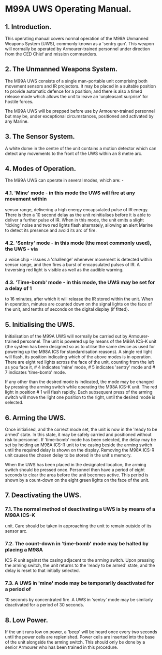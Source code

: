 # M99A UWS Operating Manual.

## 1. Introduction.

This operating manual covers normal operation of the M99A Unmanned Weapons 
System (UWS), commonly known as a 'sentry gun'. This weapon will normally 
be operated by Armourer-trained personnel under direction from the CED 
Chief and mission commanders.

## 2. The Unmanned Weapons System.

The M99A UWS consists of a single man-portable unit comprising both 
movement sensors and IR projectors. It may be placed in a suitable 
position to provide automatic defence for a position; and there is also a 
timed release mode which allows the unit to leave an 'unpleasant surprise' 
for hostile forces.

The M99A UWS will be prepped before use by Armourer-trained personnel but 
may be, under exceptional circumstances, positioned and activated by any 
Marine.

## 3. The Sensor System.

A white dome in the centre of the unit contains a motion detector which 
can detect any movements to the front of the UWS within an 8 metre arc.

## 4. Modes of Operation.

The M99A UWS can operate in several modes, which are: -

### 4.1. 'Mine' mode - in this mode the UWS will fire at any movement within 
sensor range, delivering a high energy encapsulated pulse of IR energy. 
There is then a 10 second delay as the unit reinitialises before it is 
able to deliver a further pulse of IR. When in this mode, the unit emits a 
slight 'ticking' noise and two red lights flash alternately, allowing an 
alert Marine to detect its presence and avoid its arc of fire.

### 4.2. 'Sentry' mode - in this mode (the most commonly used), the UWS - via 
a voice chip - issues a 'challenge' whenever movement is detected within 
sensor range, and then fires a burst of encapsulated pulses of IR. A 
traversing red light is visible as well as the audible warning.

### 4.3. 'Time-bomb' mode - in this mode, the UWS may be set for a delay of 1 
to 16 minutes, after which it will release the IR stored within the unit. 
When in operation, minutes are counted down on the signal lights on the 
face of the unit, and tenths of seconds on the digital display (if 
fitted).

## 5. Initialising the UWS.

Initialisation of the M99A UWS will normally be carried out by 
Armourer-trained personnel. The unit is powered up by means of the M98A 
ICS-K unit (the system has been designed so as to utilise the same device 
as used for powering up the M98A ICS for standardisation reasons). A 
single red light will flash, its position indicating which of the above 
modes is in operation. There are eight red lights across the face of the 
unit, counting from the left as you face it, # 4 indicates 'mine' mode, # 
5 indicates 'sentry' mode and # 7 indicates 'time-bomb' mode.

If any other than the desired mode is indicated, the mode may be changed 
by pressing the arming switch while operating the M98A ICS-K unit. The red 
light in position # 1 will flash rapidly. Each subsequent press of the 
arming switch will move the light one position to the right, until the 
desired mode is selected.

## 6. Arming the UWS.

Once initialised, and the correct mode set, the unit is now in the 'ready 
to be armed' state. In this state, it may be safely carried and positioned 
without risk to personnel. If 'time-bomb' mode has been selected, the 
delay may be set by holding an M98A ICS-R unit to the casing beside the 
arming switch until the required delay is shown on the display. Removing 
the M98A ICS-R unit causes the chosen delay to be stored in the unit's 
memory.

When the UWS has been placed in the designated location, the arming switch 
should be pressed once. Personnel then have a period of eight seconds to 
clear the area before the unit becomes active. This period is shown by a 
count-down on the eight green lights on the face of the unit.

## 7. Deactivating the UWS.

### 7.1. The normal method of deactivating a UWS is by means of a M98A ICS-K 
unit. Care should be taken in approaching the unit to remain outside of 
its sensor arc.

### 7.2. The count-down in 'time-bomb' mode may be halted by placing a M98A 
ICS-R unit against the casing adjacent to the arming switch. Upon pressing 
the arming switch, the unit returns to the 'ready to be armed' state, and 
the delay is reset to that initially selected.

### 7.3. A UWS in 'mine' mode may be temporarily deactivated for a period of 
10 seconds by concentrated fire. A UWS in 'sentry' mode may be similarly 
deactivated for a period of 30 seconds.

## 8. Low Power.

If the unit runs low on power, a 'beep' will be heard once every two 
seconds until the power cells are replenished. Power cells are inserted 
into the base of the unit alongside the arming switch. This should only be 
done by a senior Armourer who has been trained in this procedure.
